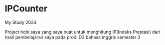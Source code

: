 # IPCounter
My Study 2023

Project hobi saya yang saya buat untuk menghitung IP(Indeks Prestasi) dari hasil pembelajaran saya pada prodi D3 bahasa inggris semester 3
